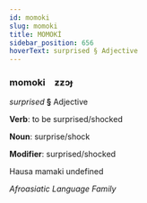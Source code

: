 ```yaml
---
id: momoki
slug: momoki
title: MOMOKİ
sidebar_position: 656
hoverText: surprised § Adjective
---
```


### momoki&emsp;<span kind="abugida">ƶƶɔɟ</span>

*surprised* **§** Adjective

**Verb**: to be surprised/shocked

**Noun**: surprise/shock

**Modifier**: surprised/shocked

Hausa mamaki undefined

*Afroasiatic Language Family*